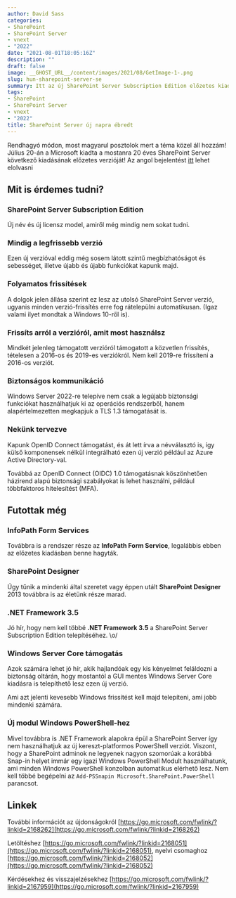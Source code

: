 ```yaml
---
author: David Sass
categories:
- SharePoint
- SharePoint Server
- vnext
- "2022"
date: "2021-08-01T18:05:16Z"
description: ""
draft: false
image: __GHOST_URL__/content/images/2021/08/GetImage-1-.png
slug: hun-sharepoint-server-se
summary: Itt az új SharePoint Server Subscription Edition előzetes kiadása
tags:
- SharePoint
- SharePoint Server
- vnext
- "2022"
title: SharePoint Server új napra ébredt
---
```



Rendhagyó módon, most magyarul posztolok mert a téma közel áll hozzám! Július 20-án a Microsoft kiadta a mostanra 20 éves SharePoint Server következő kiadásának előzetes verzióját! Az angol bejelentést [itt](https://techcommunity.microsoft.com/t5/microsoft-sharepoint-blog/a-new-day-for-sharepoint-server/ba-p/2556404) lehet elolvasni

## Mit is érdemes tudni?

### SharePoint Server Subscription Edition

Új név és új licensz model, amiről még mindig nem sokat tudni.

### Mindig a legfrissebb verzió

Ezen új verzióval eddig még sosem látott szintű megbízhatóságot és sebességet, illetve újabb és újabb funkciókat kapunk majd. 

### Folyamatos frissítések

A dolgok jelen állása szerint ez lesz az utolsó SharePoint Server verzió, ugyanis minden verzió-frissítés erre fog rátelepülni automatikusan. (Igaz valami ilyet mondtak a Windows 10-ről is).

### Frissíts arról a verzióról, amit most használsz

Mindkét jelenleg támogatott verzióról támogatott a közvetlen frissítés, tételesen a 2016-os és 2019-es verziókról. Nem kell 2019-re frissíteni a 2016-os verziót.

### Biztonságos kommunikáció

Windows Server 2022-re telepíve nem csak a legújabb biztonsági funkciókat használhatjuk ki az operációs rendszerből, hanem alapértelmezetten megkapjuk a TLS 1.3 támogatását is.

### Nekünk tervezve

Kapunk OpenID Connect támogatást, és át lett írva a névválasztó is, így külső komponensek nélkül integrálható ezen új verzió például az Azure Active Directory-val.

Továbbá az OpenID Connect (OIDC) 1.0 támogatásnak köszönhetően házirend alapú biztonsági szabályokat is lehet használni, például többfaktoros hitelesítést (MFA).

## Futottak még

### InfoPath Form Services

Továbbra is a rendszer része az **InfoPath Form Service**, legalábbis ebben az előzetes kiadásban benne hagyták.

### SharePoint Designer

Úgy tűnik a mindenki által szeretet vagy éppen utált **SharePoint Designer** 2013 továbbra is az életünk része marad.

### .NET Framework 3.5

Jó hír, hogy nem kell többé **.NET Framework 3.5** a SharePoint Server Subscription Edition telepítéséhez. \o/

### Windows Server Core támogatás

Azok számára lehet jó hír, akik hajlandóak egy kis kényelmet feláldozni a biztonság oltárán, hogy mostantól a GUI mentes Windows Server Core kiadásra is telepíthető lesz ezen új verzió.

Ami azt jelenti kevesebb Windows frissítést kell majd telepíteni, ami jobb mindenki számára. 

### Új modul Windows PowerShell-hez

Mivel továbbra is .NET Framework alapokra épül a SharePoint Server így nem használhatjuk az új kereszt-platformos PowerShell verziót. Viszont, hogy a SharePoint adminok ne legyenek nagyon szomorúak a korábbá Snap-in helyet immár egy igazi Windows PowerShell Modult használhatunk, ami minden Windows PowerShell konzolban automatikus elérhető lesz. Nem kell többé begépelni az `Add-PSSnapin Microsoft.SharePoint.PowerShell` parancsot. 

## Linkek

További információt az újdonságokról [https://go.microsoft.com/fwlink/?linkid=2168262](https://go.microsoft.com/fwlink/?linkid=2168262)

Letöltéshez [https://go.microsoft.com/fwlink/?linkid=2168051](https://go.microsoft.com/fwlink/?linkid=2168051), nyelvi csomaghoz [https://go.microsoft.com/fwlink/?linkid=2168052](https://go.microsoft.com/fwlink/?linkid=2168052)

Kérdésekhez és visszajelzésekhez [https://go.microsoft.com/fwlink/?linkid=2167959](https://go.microsoft.com/fwlink/?linkid=2167959)



